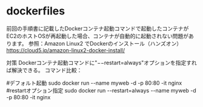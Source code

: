 # dockerfiles

前回の手順書に記載したDockerコンテナ起動コマンドで起動したコンテナがEC2のホストOSが再起動した場合、コンテナが自動的に起動されない問題があります。
参照：Amazon Linux2 でDockerのインストール（ハンズオン）
https://cloud5.jp/amazon-linux2-docker-install/

対策
Dockerコンテナ起動コマンドに"−−restart=always"オプションを指定すれば解決できる。
コマンド比較：

#デフォルト起動
sudo docker run --name myweb -d -p 80:80 -it nginx
#restartオプション指定
sudo docker run --restart=always --name myweb -d -p 80:80 -it nginx


